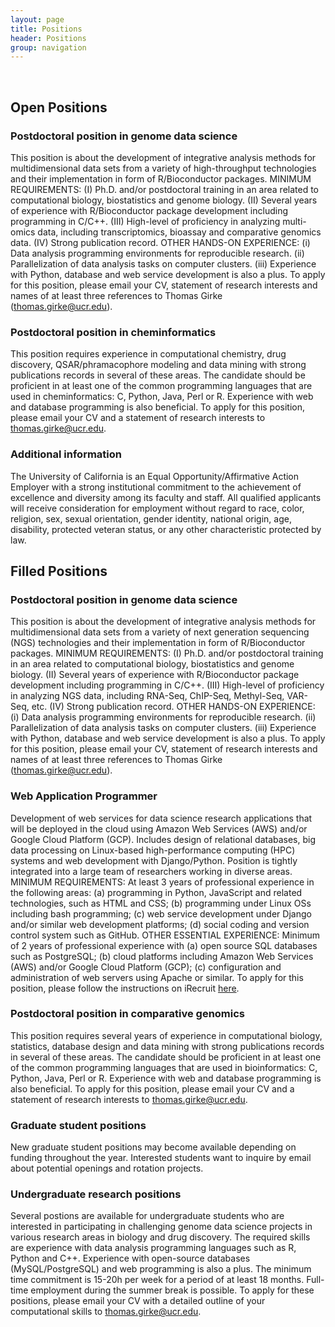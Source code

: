 ```yaml
---
layout: page
title: Positions
header: Positions
group: navigation
---
```

<br/>

## Open Positions

### Postdoctoral position in genome data science

This position is about the development of integrative analysis methods for
multidimensional data sets from a variety of high-throughput technologies and
their implementation in form of R/Bioconductor packages.  MINIMUM REQUIREMENTS:
(I) Ph.D. and/or postdoctoral training in an area related to computational
biology, biostatistics and genome biology. (II) Several years of experience
with R/Bioconductor package development including programming in C/C++. (III)
High-level of proficiency in analyzing multi-omics data, including
transcriptomics, bioassay and comparative genomics data. (IV) Strong
publication record. OTHER HANDS-ON EXPERIENCE: (i) Data analysis programming
environments for reproducible research. (ii) Parallelization of data analysis
tasks on computer clusters. (iii) Experience with Python, database and web
service development is also a plus. To apply for this position, please email
your CV, statement of research interests and names of at least three references
to Thomas Girke (thomas.girke@ucr.edu).

### Postdoctoral position in cheminformatics

This position requires experience in computational chemistry, drug discovery,
QSAR/phramacophore modeling and data mining with strong publications records in
several of these areas. The candidate should be proficient in at least one of
the common programming languages that are used in cheminformatics: C, Python,
Java, Perl or R. Experience with web and database programming is also
beneficial. To apply for this position, please email your CV and a statement of
research interests to thomas.girke@ucr.edu.  


### Additional information

The University of California is an Equal Opportunity/Affirmative Action
Employer with a strong institutional commitment to the achievement of
excellence and diversity among its faculty and staff. All qualified applicants
will receive consideration for employment without regard to race, color,
religion, sex, sexual orientation, gender identity, national origin, age,
disability, protected veteran status, or any other characteristic protected by
law. 


## Filled Positions

### Postdoctoral position in genome data science

This position is about the development of integrative analysis methods for
multidimensional data sets from a variety of next generation sequencing (NGS)
technologies and their implementation in form of R/Bioconductor packages.
MINIMUM REQUIREMENTS: (I) Ph.D. and/or postdoctoral training in an area
related  to computational biology, biostatistics and genome biology. (II)
Several years of experience with R/Bioconductor package development including
programming in C/C++. (III) High-level of proficiency in analyzing NGS data,
including RNA-Seq, ChIP-Seq, Methyl-Seq, VAR-Seq, etc. (IV) Strong publication
record. OTHER HANDS-ON EXPERIENCE: (i) Data analysis programming
environments for reproducible research. (ii) Parallelization of data analysis
tasks on computer clusters. (iii) Experience with Python, database and web
service development is also a plus. To apply for this position, please email
your CV, statement of research interests and names of at least three references
to Thomas Girke (thomas.girke@ucr.edu).

### Web Application Programmer

Development of web services for data science research applications that will be
deployed in the cloud using Amazon Web Services (AWS) and/or Google Cloud
Platform (GCP). Includes design of relational databases, big data processing on
Linux-based high-performance computing (HPC) systems and web development with
Django/Python. Position is tightly integrated into a large team of researchers
working in diverse areas. MINIMUM REQUIREMENTS: At least 3 years of
professional experience in the following areas: (a) programming in Python,
JavaScript and related technologies, such as HTML and CSS; (b) programming
under Linux OSs including bash programming; (c) web service development under
Django and/or similar web development platforms; (d) social coding and version
control system such as GitHub. OTHER ESSENTIAL EXPERIENCE: Minimum of 2 years
of professional experience with (a) open source SQL databases such as
PostgreSQL; (b) cloud platforms including Amazon Web Services (AWS) and/or
Google Cloud Platform (GCP); (c) configuration and administration of web
servers using Apache or similar. To apply for this position, please follow
the instructions on iRecruit [here](https://goo.gl/7LfHhW).

### Postdoctoral position in comparative genomics

This position requires several years of experience in computational biology,
statistics, database design and data mining with strong publications records in
several of these areas. The candidate should be proficient in at least one of
the common programming languages that are used in bioinformatics: C, Python,
Java, Perl or R. Experience with web and database programming is also
beneficial. To apply for this position, please email your CV and a statement of
research interests to thomas.girke@ucr.edu.  


### Graduate student positions 

New graduate student positions may become available depending on funding
throughout the year. Interested students want to inquire by email about
potential openings and rotation projects.

### Undergraduate research positions

Several postions are available for undergraduate students who are interested in
participating in challenging genome data science projects in various research
areas in biology and drug discovery. The required skills are experience with
data analysis programming languages such as R, Python and C++. Experience with
open-source databases (MySQL/PostgreSQL) and web programming is also a plus.
The minimum time commitment is 15-20h per week for a period of at least 18
months. Full-time employment during the summer break is possible. To apply for
these positions, please email your CV with a detailed outline of your
computational skills to thomas.girke@ucr.edu.  

